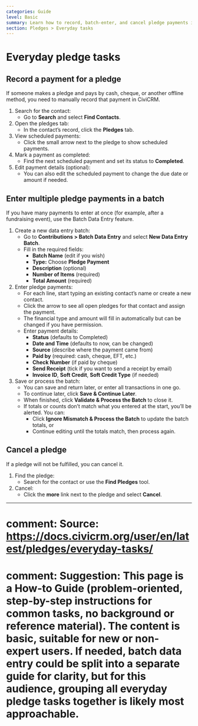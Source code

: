 ```yaml
---
categories: Guide
level: Basic
summary: Learn how to record, batch-enter, and cancel pledge payments in CiviCRM, step by step, for non-profit staff handling offline donations.
section: Pledges > Everyday tasks
---
```


# Everyday pledge tasks

## Record a payment for a pledge

If someone makes a pledge and pays by cash, cheque, or another offline method, you need to manually record that payment in CiviCRM.

1. Search for the contact:
   - Go to **Search** and select **Find Contacts**.
2. Open the pledges tab:
   - In the contact’s record, click the **Pledges** tab.
3. View scheduled payments:
   - Click the small arrow next to the pledge to show scheduled payments.
4. Mark a payment as completed:
   - Find the next scheduled payment and set its status to **Completed**.
5. Edit payment details (optional):
   - You can also edit the scheduled payment to change the due date or amount if needed.

## Enter multiple pledge payments in a batch

If you have many payments to enter at once (for example, after a fundraising event), use the Batch Data Entry feature.

1. Create a new data entry batch:
   - Go to **Contributions > Batch Data Entry** and select **New Data Entry Batch**.
   - Fill in the required fields:
     - **Batch Name** (edit if you wish)
     - **Type:** Choose **Pledge Payment**
     - **Description** (optional)
     - **Number of Items** (required)
     - **Total Amount** (required)
2. Enter pledge payments:
   - For each line, start typing an existing contact’s name or create a new contact.
   - Click the arrow to see all open pledges for that contact and assign the payment.
   - The financial type and amount will fill in automatically but can be changed if you have permission.
   - Enter payment details:
     - **Status** (defaults to Completed)
     - **Date and Time** (defaults to now, can be changed)
     - **Source** (describe where the payment came from)
     - **Paid by** (required: cash, cheque, EFT, etc.)
     - **Check Number** (if paid by cheque)
     - **Send Receipt** (tick if you want to send a receipt by email)
     - **Invoice ID**, **Soft Credit**, **Soft Credit Type** (if needed)
3. Save or process the batch:
   - You can save and return later, or enter all transactions in one go.
   - To continue later, click **Save & Continue Later**.
   - When finished, click **Validate & Process the Batch** to close it.
   - If totals or counts don’t match what you entered at the start, you’ll be alerted. You can:
     - Click **Ignore Mismatch & Process the Batch** to update the batch totals, or
     - Continue editing until the totals match, then process again.

## Cancel a pledge

If a pledge will not be fulfilled, you can cancel it.

1. Find the pledge:
   - Search for the contact or use the **Find Pledges** tool.
2. Cancel:
   - Click the **more** link next to the pledge and select **Cancel**.

---

# comment: Source: https://docs.civicrm.org/user/en/latest/pledges/everyday-tasks/
# comment: Suggestion: This page is a How-to Guide (problem-oriented, step-by-step instructions for common tasks, no background or reference material). The content is basic, suitable for new or non-expert users. If needed, batch data entry could be split into a separate guide for clarity, but for this audience, grouping all everyday pledge tasks together is likely most approachable.